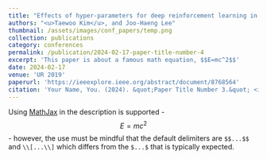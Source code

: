 ```yaml
---
title: "Effects of hyper-parameters for deep reinforcement learning in robotic motion mimicry: A preliminary study"
authors: "<u>Taewoo Kim</u>, and Joo-Haeng Lee"
thumbnail: /assets/images/conf_papers/temp.png
collection: publications
category: conferences
permalink: /publication/2024-02-17-paper-title-number-4
excerpt: 'This paper is about a famous math equation, $$E=mc^2$$'
date: 2024-02-17
venue: 'UR 2019'
paperurl: 'https://ieeexplore.ieee.org/abstract/document/8768564'
citation: 'Your Name, You. (2024). &quot;Paper Title Number 3.&quot; <i>GitHub Journal of Bugs</i>. 1(3).'
---
```


Using [MathJax](https://www.mathjax.org/) in the description is supported - $$E=mc^2$$ - however, the use must be mindful that the default delimiters are `$$...$$` and `\\[...\\]` which differs from the `$...$` that is typically expected.
